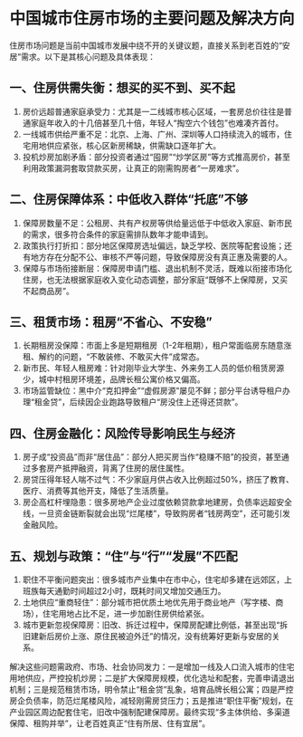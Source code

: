 # 中国城市住房市场的主要问题及解决方向
住房市场问题是当前中国城市发展中绕不开的关键议题，直接关系到老百姓的“安居”需求。以下是其核心问题及具体表现：

## 一、住房供需失衡：想买的买不到、买不起
1.  房价远超普通家庭承受力：尤其是一二线城市核心区域，一套房总价往往是普通家庭年收入的十几倍甚至几十倍，年轻人“掏空六个钱包”也难凑齐首付。
2.  一线城市供给严重不足：北京、上海、广州、深圳等人口持续流入的城市，住宅用地供应紧张，核心区新房稀缺，供需缺口逐年扩大。
3.  投机炒房加剧矛盾：部分投资者通过“囤房”“炒学区房”等方式推高房价，甚至利用政策漏洞套取贷款买房，让真正的刚需购房者“一房难求”。

## 二、住房保障体系：中低收入群体“托底”不够
1.  保障房数量不足：公租房、共有产权房等供给量远低于中低收入家庭、新市民的需求，很多符合条件的家庭需排队数年才能申请到。
2.  政策执行打折扣：部分地区保障房选址偏远，缺乏学校、医院等配套设施；还有地方存在分配不公、审核不严等问题，导致保障房没有真正惠及需要的人。
3.  保障与市场衔接断层：保障房申请门槛、退出机制不灵活，既难以衔接市场化住房，也无法根据家庭收入变化动态调整，部分家庭“既够不上保障房，又买不起商品房”。

## 三、租赁市场：租房“不省心、不安稳”
1.  长期租房没保障：市面上多是短期租房（1-2年租期），租户常面临房东随意涨租、解约的问题，“不敢装修、不敢买大件”成常态。
2.  新市民、年轻人租房难：针对刚毕业大学生、外来务工人员的低价租赁房源少，城中村租房环境差，品牌长租公寓价格又偏高。
3.  市场监管缺位：黑中介“克扣押金”“虚假房源”屡见不鲜；部分平台诱导租户办理“租金贷”，后续因企业跑路导致租户“房没住上还得还贷款”。

## 四、住房金融化：风险传导影响民生与经济
1.  房子成“投资品”而非“居住品”：部分人把买房当作“稳赚不赔”的投资，甚至通过多套房产抵押融资，背离了住房的居住属性。
2.  房贷压得年轻人喘不过气：不少家庭月供占收入比例超过50%，挤压了教育、医疗、消费等其他开支，降低了生活质量。
3.  房企高杠杆埋隐患：很多房地产企业过度依赖贷款拿地建房，负债率远超安全线，一旦资金链断裂就会出现“烂尾楼”，导致购房者“钱房两空”，还可能引发金融风险。

## 五、规划与政策：“住”与“行”“发展”不匹配
1.  职住不平衡问题突出：很多城市产业集中在市中心，住宅却多建在远郊区，上班族每天通勤时间超过2小时，既耗时间又增加交通压力。
2.  土地供应“重商轻住”：部分城市把优质土地优先用于商业地产（写字楼、商场），住宅用地占比不足，进一步加剧住房供给紧张。
3.  城市更新忽视保障房：旧改、拆迁过程中，保障房配建比例低，甚至出现“拆旧建新后房价上涨、原住民被迫外迁”的情况，没有统筹好更新与安居的关系。

解决这些问题需政府、市场、社会协同发力：一是增加一线及人口流入城市的住宅用地供应，严控投机炒房；二是扩大保障房规模，优化选址和配套，完善申请退出机制；三是规范租赁市场，明令禁止“租金贷”乱象，培育品牌长租公寓；四是严控房企负债率，防范烂尾楼风险，减轻刚需房贷压力；五是推进“职住平衡”规划，在产业园区周边配套住宅，旧改中强制配建保障房。最终实现“多主体供给、多渠道保障、租购并举”，让老百姓真正“住有所居、住有宜居”。